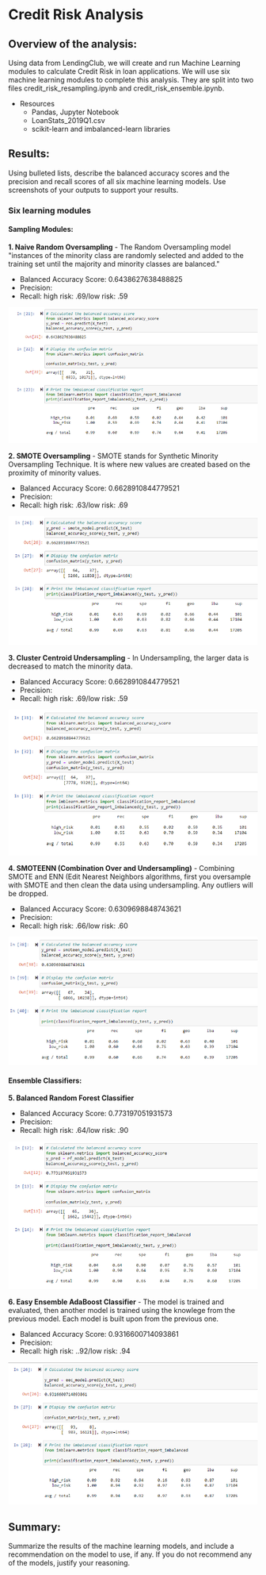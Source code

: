 # Credit Risk Analysis

## Overview of the analysis: 
Using data from LendingClub, we will create and run Machine Learning modules to calculate Credit Risk in loan applications. We will use six machine learning modules to complete this analysis. They are split into two files credit_risk_resampling.ipynb and credit_risk_ensemble.ipynb. 

- Resources 
  - Pandas, Jupyter Notebook
  - LoanStats_2019Q1.csv 
  - scikit-learn and imbalanced-learn libraries

## Results: 
Using bulleted lists, describe the balanced accuracy scores and the precision and recall scores of all six machine learning models. Use screenshots of your outputs to support your results.

### Six learning modules

#### Sampling Modules:
**1. Naive Random Oversampling**
    - The Random Oversampling model "instances of the minority class are randomly selected and added to the training set until the majority and minority classes are balanced."
    
   - Balanced Accuracy Score: 0.6438627638488825
   - Precision:
   - Recall: high risk: .69/low risk: .59
    
    
 ![random](img/naive_random_oversampling.png)
 
**2. SMOTE Oversampling**
    - SMOTE stands for Synthetic Minority Oversampling Technique. It is where new values are created based on the proximity of minority values. 
    
   - Balanced Accuracy Score: 0.6628910844779521
   - Precision:
   - Recall: high risk: .63/low risk: .69
   
   
 ![smote](img/smote_oversampling.png)
    
**3. Cluster Centroid Undersampling**
    - In Undersampling, the larger data is decreased to match the minority data. 
    
   - Balanced Accuracy Score: 0.6628910844779521
   - Precision:
   - Recall: high risk: .69/low risk: .59
    
   
![undersampling](img/undersampling.png)
  
    
**4. SMOTEENN (Combination Over and Undersampling)**
    - Combining SMOTE and ENN (Edit Nearest Neighbors algorithms, first you oversample with SMOTE and then clean the data using undersampling. Any outliers will be dropped. 
    
   - Balanced Accuracy Score: 0.6309698848743621
   - Precision:
   - Recall: high risk: .66/low risk: .60
    
    
 ![smoteenn](img/combo_over_under.png)
    
#### Ensemble Classifiers:
**5. Balanced Random Forest Classifier**

   - Balanced Accuracy Score: 0.773197051931573
   - Precision:
   - Recall: high risk: .64/low risk: .90

  ![forest](img/randomforest.png)

**6. Easy Ensemble AdaBoost Classifier**
    - The model is trained and evaluated, then another model is trained using the knowlege from the previous model. Each model is built upon from the previous one. 
    
   - Balanced Accuracy Score: 0.9316600714093861
   - Precision:
   - Recall: high risk: ..92/low risk: .94
   
![ensemble](img/easyensemble.png)

## Summary: 
Summarize the results of the machine learning models, and include a recommendation on the model to use, if any. If you do not recommend any of the models, justify your reasoning.
